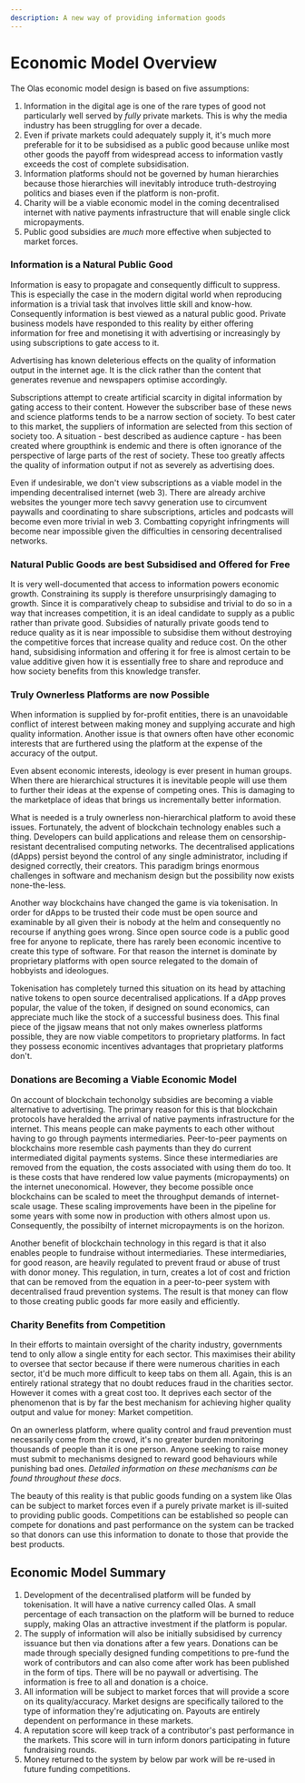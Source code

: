 ```yaml
---
description: A new way of providing information goods
---
```


# Economic Model Overview

The Olas economic model design is based on five assumptions:

1. Information in the digital age is one of the rare types of good not particularly well served by _fully_ private markets. This is why the media industry has been struggling for over a decade.&#x20;
2. Even if private markets could adequately supply it, it's much more preferable for it to be subsidised as a public good because unlike most other goods the payoff from widespread access to information vastly exceeds the cost of complete subsidisation.
3. Information platforms should not be governed by human hierarchies because those hierarchies will inevitably introduce truth-destroying politics and biases even if the platform is non-profit.&#x20;
4. Charity will be a viable economic model in the coming decentralised internet with native payments infrastructure that will enable single click micropayments.&#x20;
5. Public good subsidies are _much_ more effective when subjected to market forces.

### Information is a Natural Public Good&#x20;

Information is easy to propagate and consequently difficult to suppress. This is especially the case in the modern digital world when reproducing information is a trivial task that involves little skill and know-how. Consequently information is best viewed as a natural public good. Private business models have responded to this reality by either offering information for free and monetising it with advertising or increasingly by using subscriptions to gate access to it.&#x20;

Advertising has known deleterious effects on the quality of information output in the internet age. It is the click rather than the content that generates revenue and newspapers optimise accordingly.    &#x20;

Subscriptions attempt to create artificial scarcity in digital information by gating access to their content. However  the subscriber base of these news and science platforms tends to be a narrow section of society. To best cater to this market, the suppliers of information are selected from this section of society too. A situation - best described as audience capture - has been created where groupthink is endemic and there is often ignorance of the perspective of large parts of the rest of society. These too greatly affects the quality of information output if not as severely as advertising does.&#x20;

Even if undesirable, we don't view subscriptions as a viable model in the impending decentralised internet (web 3). There are already archive websites the younger more tech savvy generation use to circumvent paywalls and coordinating to share subscriptions, articles and podcasts will become even more trivial in web 3. Combatting copyright infringments will become near impossible given the difficulties in censoring decentralised networks.&#x20;

### Natural Public Goods are best Subsidised and Offered for Free

It is very well-documented that access to information powers economic growth. Constraining its supply is therefore unsurprisingly damaging to growth. Since it is comparatively cheap to subsidise and trivial to do so in a way that increases competition, it is an ideal candidate to supply as a public rather than private good. Subsidies of naturally private goods tend to reduce quality as it is near impossible to subsidise them without destroying the competitive forces that increase quality and reduce cost. On the other hand, subsidising information and offering it for free is almost certain to be value additive given how it is essentially free to share and reproduce and how society benefits from this knowledge transfer.&#x20;

### Truly Ownerless Platforms are now Possible

When information is supplied by for-profit entities, there is an unavoidable conflict of interest between making money and supplying accurate and high quality information. Another issue is that owners often have other economic interests that are furthered using the platform at the expense of the accuracy of the output.&#x20;

Even absent economic interests, ideology is ever present in human groups. When there are hierarchical structures it is inevitable people will use them to further their ideas at the expense of competing ones. This is damaging to the marketplace of ideas that brings us incrementally better information.&#x20;

What is needed is a truly ownerless non-hierarchical platform to avoid these issues. Fortunately, the advent of blockchain technology enables such a thing. Developers can build applications and release them on censorship-resistant decentralised computing networks. The decentralised applications (dApps) persist beyond the control of any single administrator, including if designed correctly, their creators. This paradigm brings enormous challenges in software and mechanism design but the possibility now exists none-the-less.

Another way blockchains have changed the game is via tokenisation. In order for dApps to be trusted their code must be open source and examinable by all given their is nobody at the helm and consequently no recourse if anything goes wrong.  Since open source code is a public good free for anyone to replicate, there has rarely been economic incentive to create this type of software. For that reason the internet is dominate by proprietary platforms with open source relegated to the domain of hobbyists and ideologues.&#x20;

Tokenisation has completely turned this situation on its head by attaching native tokens to open source decentralised applications. If a dApp proves popular, the value of the token, if designed on sound economics, can appreciate much like the stock of a successful business does. This final piece of the jigsaw means that not only makes ownerless platforms possible, they are now viable competitors to proprietary platforms. In fact they possess economic incentives advantages that proprietary platforms don't.

### Donations are Becoming a Viable Economic Model

On account of blockchain techonolgy subsidies are becoming a viable alternative to advertising. The primary reason for this is that blockchain protocols have heralded the arrival of native payments infrastructure for the internet. This means people can make payments to each other without having to go through payments intermediaries. Peer-to-peer payments on blockchains more resemble cash payments than they do current intermediated digital payments systems. Since these intermediaries are removed from the equation, the costs associated with using them do too. It is these costs that have rendered low value payments (micropayments) on the internet uneconomical. However, they become possible once blockchains can be scaled to meet the throughput demands of internet-scale usage. These scaling improvements have been in the pipeline for some years with some now in production with others almost upon us. Consequently, the possibilty of internet micropayments is on the horizon.

Another benefit of blockchain technology in this regard is that it also enables people to fundraise without intermediaries. These intermediaries, for good reason, are heavily regulated to prevent fraud or abuse of trust with donor money. This regulation, in turn, creates a lot of cost and friction that can be removed from the equation in a peer-to-peer system with decentralised fraud prevention systems. The result is that money can flow to those creating public goods far more easily and efficiently. &#x20;

### Charity Benefits from Competition&#x20;

In their efforts to maintain oversight of the charity industry, governments tend to only allow a single entity for each sector. This maximises their ability to oversee that sector because if there were numerous charities in each sector, it'd be much more difficult to keep tabs on them all. Again, this is an entirely rational strategy that no doubt reduces fraud in the charities sector. However it comes with a great cost too. It deprives each sector of the phenomenon that is by far the best mechanism for achieving higher quality output and value for money: Market competition.&#x20;

On an ownerless platform, where quality control and fraud prevention must necessarily come from the crowd, it's no greater burden monitoring thousands of people than it is one person. Anyone seeking to raise money must submit to mechanisms designed to reward good behaviours while punishing bad ones. _Detailed information on these mechanisms can be found throughout these docs._&#x20;

The beauty of this reality is that public goods funding on a system like Olas can be subject to market forces even if a purely private market is ill-suited to providing public goods. Competitions can be established so people can compete for donations and past performance on the system can be tracked so that donors can use this information to donate to those that provide the best products.&#x20;

## Economic Model Summary

1. Development of the decentralised platform will be funded by tokenisation. It will have a native currency called Olas. A small percentage of each transaction on the platform will be burned to reduce supply, making Olas an attractive investment if the platform is popular.
2. The supply of information will also be initially subsidised by currency issuance but then via donations after a few years. Donations can be made through specially designed funding competitions to pre-fund the work of contributors and can also come after work has been published in the form of tips. There will be no paywall or advertising. The information is free to all and donation is a choice.&#x20;
3. All information will be subject to market forces that will provide a score on its quality/accuracy. Market designs are specifically tailored to the type of information they're adjuticating on. Payouts are entirely dependent on performance in these markets.&#x20;
4. A reputation score will keep track of a contributor's past performance in the markets. This score will in turn inform donors participating in future fundraising rounds.&#x20;
5. Money returned to the system by below par work will be re-used in future funding competitions.&#x20;

